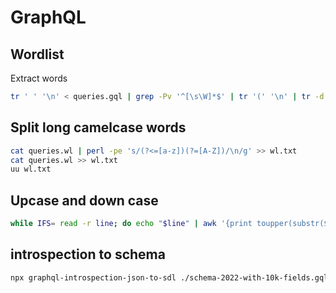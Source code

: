 # GraphQL

## Wordlist
Extract words
```bash
tr ' ' '\n' < queries.gql | grep -Pv '^[\s\W]*$' | tr '(' '\n' | tr -d '):$!,.][{}@' | grep -Pv '^\d+$' | grep -Pv '^[\s\W]*$' | grep -Pv '^\w$' | sort -u > queries.wl
```

## Split long camelcase words
```bash
cat queries.wl | perl -pe 's/(?<=[a-z])(?=[A-Z])/\n/g' >> wl.txt
cat queries.wl >> wl.txt
uu wl.txt
```

## Upcase and down case
```bash
while IFS= read -r line; do echo "$line" | awk '{print toupper(substr($0,1,1)) substr($0,2)}'; echo "$line" | awk '{print tolower(substr($0,1,1)) substr($0,2)}'; echo "$line"; done < wl.txt | sort -u
```

## introspection to schema
```bash
npx graphql-introspection-json-to-sdl ./schema-2022-with-10k-fields.gql > 2022.sdl
```
